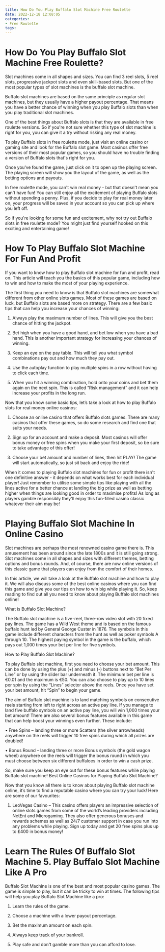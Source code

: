 ```yaml
---
title: How Do You Play Buffalo Slot Machine Free Roulette
date: 2022-12-18 12:08:05
categories:
- Free Roulette
tags:
---
```



#  How Do You Play Buffalo Slot Machine Free Roulette?

Slot machines come in all shapes and sizes. You can find 3 reel slots, 5 reel slots, progressive jackpot slots and even skill-based slots. But one of the most popular types of slot machines is the buffalo slot machine.

Buffalo slot machines are based on the same principle as regular slot machines, but they usually have a higher payout percentage. That means you have a better chance of winning when you play Buffalo slots than when you play traditional slot machines.

One of the best things about Buffalo slots is that they are available in free roulette versions. So if you're not sure whether this type of slot machine is right for you, you can give it a try without risking any real money.

To play Buffalo slots in free roulette mode, just visit an online casino or gaming site and look for the Buffalo slot game. Most casinos offer free versions of their most popular games, so you should have no trouble finding a version of Buffalo slots that's right for you.

Once you've found the game, just click on it to open up the playing screen. The playing screen will show you the layout of the game, as well as the betting options and payouts.

In free roulette mode, you can't win real money - but that doesn't mean you can't have fun! You can still enjoy all the excitement of playing Buffalo slots without spending a penny. Plus, if you decide to play for real money later on, your progress will be saved in your account so you can pick up where you left off.

So if you're looking for some fun and excitement, why not try out Buffalo slots in free roulette mode? You might just find yourself hooked on this exciting and entertaining game!

#  How To Play Buffalo Slot Machine For Fun And Profit

If you want to know how to play Buffalo slot machine for fun and profit, read on. This article will teach you the basics of this popular game, including how to win and how to make the most of your playing experience.

The first thing you need to know is that Buffalo slot machines are somewhat different from other online slots games. Most of these games are based on luck, but Buffalo slots are based more on strategy. There are a few basic tips that can help you increase your chances of winning:

1. Always play the maximum number of lines. This will give you the best chance of hitting the jackpot.

2. Bet high when you have a good hand, and bet low when you have a bad hand. This is another important strategy for increasing your chances of winning.

3. Keep an eye on the pay table. This will tell you what symbol combinations pay out and how much they pay out.

4. Use the autoplay function to play multiple spins in a row without having to click each time.

5. When you hit a winning combination, hold onto your coins and bet them again on the next spin. This is called “Risk management” and it can help increase your profits in the long run.

Now that you know some basic tips, let’s take a look at how to play Buffalo slots for real money online casinos:

1. Choose an online casino that offers Buffalo slots games. There are many casinos that offer these games, so do some research and find one that suits your needs.

2. Sign up for an account and make a deposit. Most casinos will offer bonus money or free spins when you make your first deposit, so be sure to take advantage of this offer!

3. Choose your bet amount and number of lines, then hit PLAY! The game will start automatically, so just sit back and enjoy the ride!


When it comes to playing Buffalo slot machines for fun or profit there isn't one definitive answer - it depends on what works best for each individual player! Just remember to utilise some simple tips like playing with all the lines active for a better chance at landing the big prize as well as betting higher when things are looking good in order to maximise profits! As long as players gamble responsibly they'll enjoy this fun-filled casino classic whatever their aim may be!

#  Playing Buffalo Slot Machine In Online Casino

Slot machines are perhaps the most renowned casino game there is. This amusement has been around since the late 1800s and it is still going strong. Slot machines come in all shapes and sizes with different themes, betting options and bonus rounds. And, of course, there are now online versions of this classic game that players can enjoy from the comfort of their homes.

In this article, we will take a look at the Buffalo slot machine and how to play it. We will also discuss some of the best online casinos where you can find this game and give you our tips on how to win big while playing it. So, keep reading to find out all you need to know about playing Buffalo slot machines online!

What is Buffalo Slot Machine?

The Buffalo slot machine is a five-reel, three-row video slot with 20 fixed pay lines. The game has a Wild West theme and is based on the famous buffalo hunt led by General George Custer in 1876. The symbols in this game include different characters from the hunt as well as poker symbols A through 10. The highest paying symbol in the game is the buffalo, which pays out 1,000 times your bet per line for five symbols.

How to Play Buffalo Slot Machine?

To play Buffalo slot machine, first you need to choose your bet amount. This can be done by using the plus (+) and minus (-) buttons next to “Bet Per Line” or by using the slider bar underneath it. The minimum bet per line is €0.01 and the maximum is €50. You can also choose to play up to 10 lines per spin by using the “Lines” selector above the reels. Once you have set your bet amount, hit “Spin” to begin your game.

The aim of Buffalo slot machine is to land matching symbols on consecutive reels starting from left to right across an active pay line. If you manage to land five buffalo symbols on an active pay line, you will win 1,000 times your bet amount! There are also several bonus features available in this game that can help boost your winnings even further. These include:

• Free Spins – landing three or more Scatters (the silver arrowheads) anywhere on the reels will trigger 10 free spins during which all prizes are doubled!

• Bonus Round – landing three or more Bonus symbols (the gold wagon wheel) anywhere on the reels will trigger the bonus round in which you must choose between six different buffaloes in order to win a cash prize.


So, make sure you keep an eye out for these bonus features while playing Buffalo slot machine!
Best Online Casinos for Playing Buffalo Slot Machine?

Now that you know all there is to know about playing Buffalo slot machine online, it’s time to find a reputable casino where you can try your luck! Here are some of our favourites:

1) LeoVegas Casino – This casino offers players an impressive selection of online slots games from some of the world’s leading providers including NetEnt and Microgaming. They also offer generous bonuses and rewards schemes as well as 24/7 customer support in case you run into any problems while playing. Sign up today and get 20 free spins plus up to £400 in bonus money!

#  Learn The Rules Of Buffalo Slot Machine 5. Play Buffalo Slot Machine Like A Pro

Buffalo Slot Machine is one of the best and most popular casino games. The game is simple to play, but it can be tricky to win at times. The following tips will help you play Buffalo Slot Machine like a pro:

1) Learn the rules of the game.

2) Choose a machine with a lower payout percentage.

3) Bet the maximum amount on each spin.

4) Always keep track of your bankroll.

5) Play safe and don't gamble more than you can afford to lose.